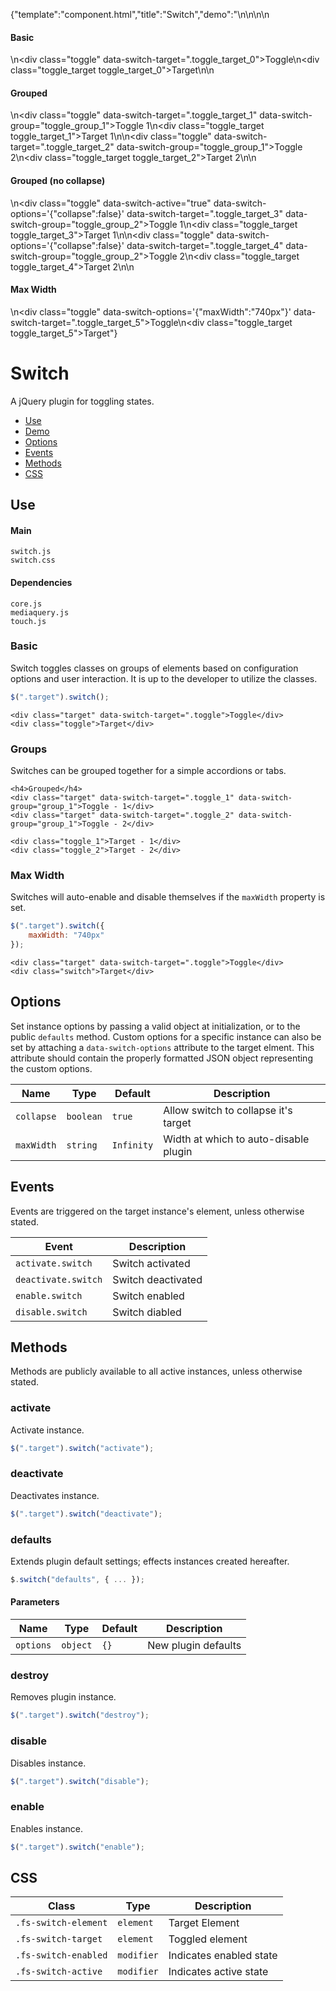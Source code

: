 {"template":"component.html","title":"Switch","demo":"<style>\n\t.toggle.fs-switch-enabled { color: #393b3f; }\n\t.toggle.fs-switch-active { color: #c65032; }\n\n\t.toggle_target { background: #c65032; border-radius: 3px; color: #fff; height: 50px; line-height: 50px; margin: 10px 0; text-align: center; width: 100%; }\n\t.toggle_target.fs-switch-enabled.fs-switch-target { display: none; }\n\t.toggle_target.fs-switch-enabled.fs-switch-active { display: block; }\n</style>\n\n<script>\n\t$(function() {\n\t\t$(\".toggle\").switch();\n\t});\n</script>\n\n<h4>Basic</h4>\n<div class=\"toggle\" data-switch-target=\".toggle_target_0\">Toggle</div>\n<div class=\"toggle_target toggle_target_0\">Target</div>\n\n<h4>Grouped</h4>\n<div class=\"toggle\" data-switch-target=\".toggle_target_1\" data-switch-group=\"toggle_group_1\">Toggle 1</div>\n<div class=\"toggle_target toggle_target_1\">Target 1</div>\n\n<div class=\"toggle\" data-switch-target=\".toggle_target_2\" data-switch-group=\"toggle_group_1\">Toggle 2</div>\n<div class=\"toggle_target toggle_target_2\">Target 2</div>\n\n<h4>Grouped (no collapse)</h4>\n<div class=\"toggle\" data-switch-active=\"true\" data-switch-options='{\"collapse\":false}' data-switch-target=\".toggle_target_3\" data-switch-group=\"toggle_group_2\">Toggle 1</div>\n<div class=\"toggle_target toggle_target_3\">Target 1</div>\n\n<div class=\"toggle\" data-switch-options='{\"collapse\":false}' data-switch-target=\".toggle_target_4\" data-switch-group=\"toggle_group_2\">Toggle 2</div>\n<div class=\"toggle_target toggle_target_4\">Target 2</div>\n\n<h4>Max Width</h4>\n<div class=\"toggle\" data-switch-options='{\"maxWidth\":\"740px\"}' data-switch-target=\".toggle_target_5\">Toggle</div>\n<div class=\"toggle_target toggle_target_5\">Target</div>"}

# Switch

A jQuery plugin for toggling states.

* [Use](#use)
* [Demo](#demo)
* [Options](#options)
* [Events](#events)
* [Methods](#methods)
* [CSS](#css)

## Use 

#### Main

```markup
switch.js
switch.css
```

#### Dependencies

```markup
core.js
mediaquery.js
touch.js
```

### Basic

Switch toggles classes on groups of elements based on configuration options and user interaction. It is up to the developer to utilize the classes.

```javascript
$(".target").switch();
```

```markup
<div class="target" data-switch-target=".toggle">Toggle</div>
<div class="toggle">Target</div>
```

### Groups

Switches can be grouped together for a simple accordions or tabs.

```markup
<h4>Grouped</h4>
<div class="target" data-switch-target=".toggle_1" data-switch-group="group_1">Toggle - 1</div>
<div class="target" data-switch-target=".toggle_2" data-switch-group="group_1">Toggle - 2</div>

<div class="toggle_1">Target - 1</div>
<div class="toggle_2">Target - 2</div>
```

### Max Width

Switches will auto-enable and disable themselves if the `maxWidth` property is set.

```javascript
$(".target").switch({
	maxWidth: "740px"
});
```

```markup
<div class="target" data-switch-target=".toggle">Toggle</div>
<div class="switch">Target</div>
```


## Options

Set instance options by passing a valid object at initialization, or to the public `defaults` method. Custom options for a specific instance can also be set by attaching a `data-switch-options` attribute to the target elment. This attribute should contain the properly formatted JSON object representing the custom options.

| Name | Type | Default | Description |
| --- | --- | --- | --- |
| `collapse` | `boolean` | `true` | Allow switch to collapse it's target |
| `maxWidth` | `string` | `Infinity` | Width at which to auto-disable plugin |

## Events

Events are triggered on the target instance's element, unless otherwise stated.

| Event | Description |
| --- | --- |
| `activate.switch` | Switch activated |
| `deactivate.switch` | Switch deactivated |
| `enable.switch` | Switch enabled |
| `disable.switch` | Switch diabled |

## Methods

Methods are publicly available to all active instances, unless otherwise stated.

### activate

Activate instance.

```javascript
$(".target").switch("activate");
```

### deactivate

Deactivates instance.

```javascript
$(".target").switch("deactivate");
```

### defaults

Extends plugin default settings; effects instances created hereafter.

```javascript
$.switch("defaults", { ... });
```

#### Parameters

| Name | Type | Default | Description |
| --- | --- | --- | --- |
| `options` | `object` | `{}` | New plugin defaults |

### destroy

Removes plugin instance.

```javascript
$(".target").switch("destroy");
```

### disable

Disables instance.

```javascript
$(".target").switch("disable");
```

### enable

Enables instance.

```javascript
$(".target").switch("enable");
```

## CSS

| Class | Type | Description |
| --- | --- | --- |
| `.fs-switch-element` | `element` | Target Element |
| `.fs-switch-target` | `element` | Toggled element |
| `.fs-switch-enabled` | `modifier` | Indicates enabled state |
| `.fs-switch-active` | `modifier` | Indicates active state |


